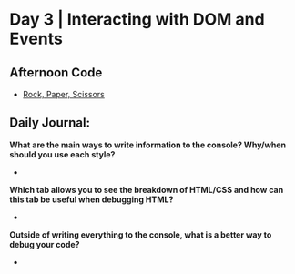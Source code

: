 # Day 3 | Interacting with DOM and Events

## Afternoon Code
+ [Rock, Paper, Scissors](https://github.com/hollidavis/RockPaperScissors)

## Daily Journal:

**What are the main ways to write information to the console? Why/when should you use each style?**

+ 

**Which tab allows you to see the breakdown of HTML/CSS and how can this tab be useful when debugging HTML?**

+ 

**Outside of writing everything to the console, what is a better way to debug your code?**

+ 